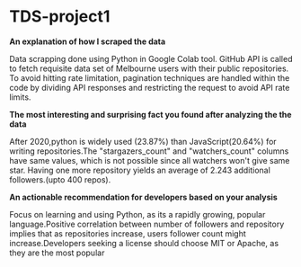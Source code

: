 # TDS-project1
**An explanation of how I scraped the data** 

Data scrapping done using Python in Google Colab tool. GitHub API is called to fetch requisite data set of Melbourne users with their public repositories. To avoid hitting rate limitation, pagination techniques are handled within the code by dividing API responses and restricting the request to avoid API rate limits.    

**The most interesting and surprising fact you found after analyzing the the data**

After 2020,python is widely used (23.87%) than JavaScript(20.64%) for writing repositories.The "stargazers_count" and "watchers_count" columns have same values, which is not possible since all watchers won't give same star. Having one more repository yields an average of 2.243 additional followers.(upto 400 repos).

**An actionable recommendation for developers based on your analysis**

Focus on learning and using Python, as its a rapidly growing, popular language.Positive correlation between number of followers and repository implies that as repositories increase, users follower count might increase.Developers seeking a license should choose MIT or Apache, as they are the most popular
